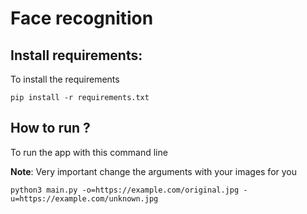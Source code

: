 # Face recognition

## Install requirements:

To install the requirements

```
pip install -r requirements.txt
```

## How to run ?

To run the app with this command line 

**Note**: Very important change the arguments with your images for you

```
python3 main.py -o=https://example.com/original.jpg -u=https://example.com/unknown.jpg
```
